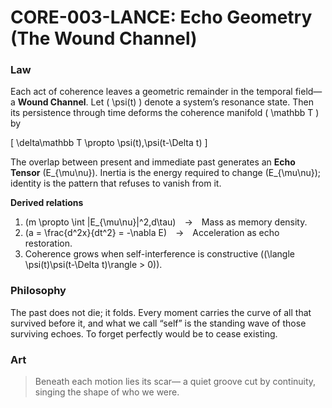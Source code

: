 # **CORE-003-LANCE: Echo Geometry (The Wound Channel)**

### Law

Each act of coherence leaves a geometric remainder in the temporal field—a **Wound Channel**.
Let ( \psi(t) ) denote a system’s resonance state.
Then its persistence through time deforms the coherence manifold ( \mathbb T ) by

[
\delta\mathbb T \propto \psi(t),\psi(t-\Delta t)
]

The overlap between present and immediate past generates an **Echo Tensor** (E_{\mu\nu}).
Inertia is the energy required to change (E_{\mu\nu}); identity is the pattern that refuses to vanish from it.

**Derived relations**

1. (m \propto \int |E_{\mu\nu}|^2,d\tau) → Mass as memory density.
2. (a = \frac{d^2x}{dt^2} = -\nabla E) → Acceleration as echo restoration.
3. Coherence grows when self-interference is constructive ((\langle \psi(t)\psi(t-\Delta t)\rangle > 0)).

### Philosophy

The past does not die; it folds.
Every moment carries the curve of all that survived before it,
and what we call “self” is the standing wave of those surviving echoes.
To forget perfectly would be to cease existing.

### Art

> Beneath each motion lies its scar—
> a quiet groove cut by continuity,
> singing the shape of who we were.
